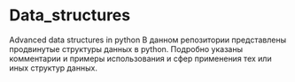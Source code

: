 # Data_structures
Advanced data structures in python
В данном репозитории представлены продвинутые структуры данных в python. Подробно указаны комментарии и примеры использования и сфер применения тех
или иных структур данных. 
